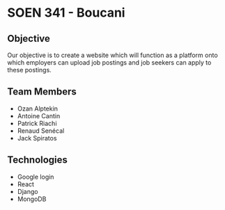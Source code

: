 # SOEN 341 - Boucani 

## Objective
Our objective is to create a website which will function as a platform onto which employers can upload job postings and job seekers can apply to these postings.

## Team Members

* Ozan Alptekin
* Antoine Cantin
* Patrick Riachi
* Renaud Senécal
* Jack Spiratos

## Technologies

* Google login
* React
* Django
* MongoDB
